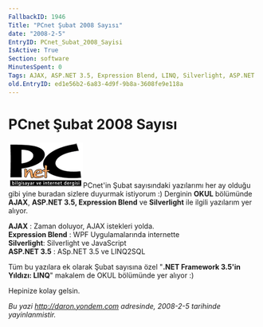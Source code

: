 ```yaml
---
FallbackID: 1946
Title: "PCnet Şubat 2008 Sayısı"
date: "2008-2-5"
EntryID: PCnet_Subat_2008_Sayisi
IsActive: True
Section: software
MinutesSpent: 0
Tags: AJAX, ASP.NET 3.5, Expression Blend, LINQ, Silverlight, ASP.NET
old.EntryID: ed1e56b2-6a83-4d9f-9b8a-3608fe9e118a
---
```

# PCnet Şubat 2008 Sayısı
![](media/PCnet_Subat_2008_Sayisi/pcnet.png)PCnet'in Şubat
sayısındaki yazılarımı her ay olduğu gibi yine buradan sizlere duyurmak
istiyorum :) Derginin **OKUL** bölümünde **AJAX**, **ASP.NET 3.5,
Expression Blend** ve **Silverlight** ile ilgili yazılarım yer alıyor.

**AJAX** : Zaman doluyor, AJAX istekleri yolda.\
 **Expression Blend** : WPF Uygulamalarında internette\
 **Silverlight**: Silverlight ve JavaScript\
 **ASP.NET 3.5** : ASp.NET 3.5 ve LINQ2SQL

Tüm bu yazılara ek olarak Şubat sayısına özel "**.NET Framework 3.5'in
Yıldızı: LINQ**" makalem de OKUL bölümünde yer alıyor :)

Hepinize kolay gelsin.



*Bu yazi http://daron.yondem.com adresinde, 2008-2-5 tarihinde yayinlanmistir.*
